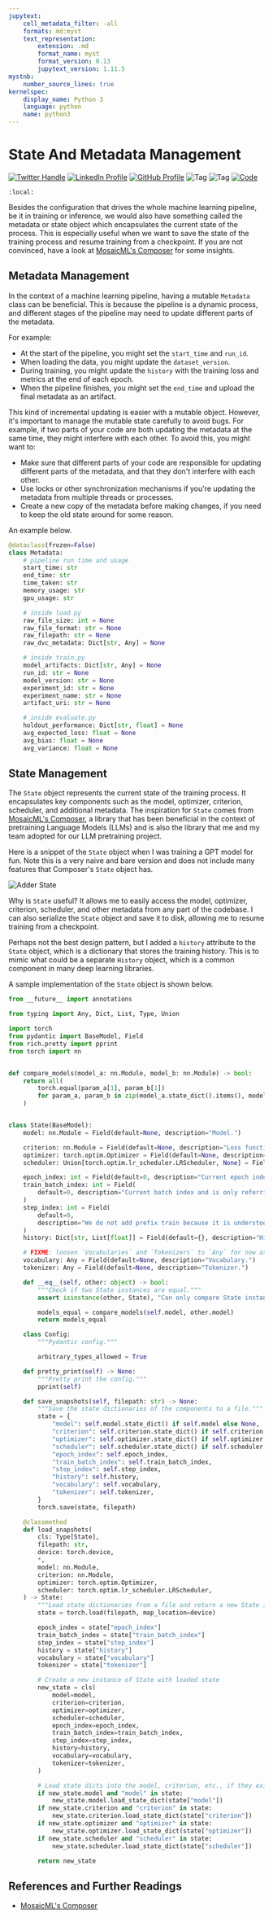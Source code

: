 ```yaml
---
jupytext:
    cell_metadata_filter: -all
    formats: md:myst
    text_representation:
        extension: .md
        format_name: myst
        format_version: 0.13
        jupytext_version: 1.11.5
mystnb:
    number_source_lines: true
kernelspec:
    display_name: Python 3
    language: python
    name: python3
---
```


# State And Metadata Management

[![Twitter Handle](https://img.shields.io/badge/Twitter-@gaohongnan-blue?style=social&logo=twitter)](https://twitter.com/gaohongnan)
[![LinkedIn Profile](https://img.shields.io/badge/@gaohongnan-blue?style=social&logo=linkedin)](https://linkedin.com/in/gao-hongnan)
[![GitHub Profile](https://img.shields.io/badge/GitHub-gao--hongnan-lightgrey?style=social&logo=github)](https://github.com/gao-hongnan)
![Tag](https://img.shields.io/badge/Tag-Brain_Dump-red)
![Tag](https://img.shields.io/badge/Level-Beginner-green)
[![Code](https://img.shields.io/badge/View-Code-blue?style=flat-square&logo=github)](https://github.com/gao-hongnan/omniverse/blob/c18e2a338c2cc39a7862c329c2f4cd04d87eae40/omnivault/transformer/core/state.py)

```{contents}
:local:
```

Besides the configuration that drives the whole machine learning pipeline, be it
in training or inference, we would also have something called the metadata or
state object which encapsulates the current state of the process. This is
especially useful when we want to save the state of the training process and
resume training from a checkpoint. If you are not convinced, have a look at
[MosaicML's Composer](https://docs.mosaicml.com/projects/composer/en/latest/api_reference/generated/composer.State.html)
for some insights.

## Metadata Management

In the context of a machine learning pipeline, having a mutable `Metadata` class
can be beneficial. This is because the pipeline is a dynamic process, and
different stages of the pipeline may need to update different parts of the
metadata.

For example:

-   At the start of the pipeline, you might set the `start_time` and `run_id`.
-   When loading the data, you might update the `dataset_version`.
-   During training, you might update the `history` with the training loss and
    metrics at the end of each epoch.
-   When the pipeline finishes, you might set the `end_time` and upload the
    final metadata as an artifact.

This kind of incremental updating is easier with a mutable object. However, it's
important to manage the mutable state carefully to avoid bugs. For example, if
two parts of your code are both updating the metadata at the same time, they
might interfere with each other. To avoid this, you might want to:

-   Make sure that different parts of your code are responsible for updating
    different parts of the metadata, and that they don't interfere with each
    other.
-   Use locks or other synchronization mechanisms if you're updating the
    metadata from multiple threads or processes.
-   Create a new copy of the metadata before making changes, if you need to keep
    the old state around for some reason.

An example below.

```python
@dataclass(frozen=False)
class Metadata:
    # pipeline run time and usage
    start_time: str
    end_time: str
    time_taken: str
    memory_usage: str
    gpu_usage: str

    # inside load.py
    raw_file_size: int = None
    raw_file_format: str = None
    raw_filepath: str = None
    raw_dvc_metadata: Dict[str, Any] = None

    # inside train.py
    model_artifacts: Dict[str, Any] = None
    run_id: str = None
    model_version: str = None
    experiment_id: str = None
    experiment_name: str = None
    artifact_uri: str = None

    # inside evaluate.py
    holdout_performance: Dict[str, float] = None
    avg_expected_loss: float = None
    avg_bias: float = None
    avg_variance: float = None
```

## State Management

The `State` object represents the current state of the training process. It
encapsulates key components such as the model, optimizer, criterion, scheduler,
and additional metadata. The inspiration for `State` comes from
[MosaicML's Composer](https://github.com/mosaicml/composer), a library that has
been beneficial in the context of pretraining Language Models (LLMs) and is also
the library that me and my team adopted for our LLM pretraining project.

Here is a snippet of the `State` object when I was training a GPT model for fun.
Note this is a very naive and bare version and does not include many features
that Composer's `State` object has.

![Adder State](./assets/state.png)

Why is `State` useful? It allows me to easily access the model, optimizer,
criterion, scheduler, and other metadata from any part of the codebase. I can
also serialize the `State` object and save it to disk, allowing me to resume
training from a checkpoint.

Perhaps not the best design pattern, but I added a `history` attribute to the
`State` object, which is a dictionary that stores the training history. This is
to mimic what could be a separate `History` object, which is a common component
in many deep learning libraries.

A sample implementation of the `State` object is shown below.

```python
from __future__ import annotations

from typing import Any, Dict, List, Type, Union

import torch
from pydantic import BaseModel, Field
from rich.pretty import pprint
from torch import nn


def compare_models(model_a: nn.Module, model_b: nn.Module) -> bool:
    return all(
        torch.equal(param_a[1], param_b[1])
        for param_a, param_b in zip(model_a.state_dict().items(), model_b.state_dict().items())
    )


class State(BaseModel):
    model: nn.Module = Field(default=None, description="Model.")

    criterion: nn.Module = Field(default=None, description="Loss function.")
    optimizer: torch.optim.Optimizer = Field(default=None, description="Optimizer.")
    scheduler: Union[torch.optim.lr_scheduler.LRScheduler, None] = Field(default=None, description="Scheduler.")

    epoch_index: int = Field(default=0, description="Current epoch index.")
    train_batch_index: int = Field(
        default=0, description="Current batch index and is only referring to the training batch index."
    )
    step_index: int = Field(
        default=0,
        description="We do not add prefix train because it is understood and implied that the step number is the train due to how many gradients been stepped. Current step index and is only referring to the training step index. What is the difference between step and batch? In general, they coincide for when the epoch number is 1, but after the first epoch, we usually reset the batch index to 0, while the step index keeps increasing to the next epoch.",
    )
    history: Dict[str, List[float]] = Field(default={}, description="History of metrics.")

    # FIXME: loosen `Vocabularies` and `Tokenizers` to `Any` for now as it is too strict.
    vocabulary: Any = Field(default=None, description="Vocabulary.")
    tokenizer: Any = Field(default=None, description="Tokenizer.")

    def __eq__(self, other: object) -> bool:
        """Check if two State instances are equal."""
        assert isinstance(other, State), "Can only compare State instances."

        models_equal = compare_models(self.model, other.model)
        return models_equal

    class Config:
        """Pydantic config."""

        arbitrary_types_allowed = True

    def pretty_print(self) -> None:
        """Pretty print the config."""
        pprint(self)

    def save_snapshots(self, filepath: str) -> None:
        """Save the state dictionaries of the components to a file."""
        state = {
            "model": self.model.state_dict() if self.model else None,
            "criterion": self.criterion.state_dict() if self.criterion else None,
            "optimizer": self.optimizer.state_dict() if self.optimizer else None,
            "scheduler": self.scheduler.state_dict() if self.scheduler else None,
            "epoch_index": self.epoch_index,
            "train_batch_index": self.train_batch_index,
            "step_index": self.step_index,
            "history": self.history,
            "vocabulary": self.vocabulary,
            "tokenizer": self.tokenizer,
        }
        torch.save(state, filepath)

    @classmethod
    def load_snapshots(
        cls: Type[State],
        filepath: str,
        device: torch.device,
        *,
        model: nn.Module,
        criterion: nn.Module,
        optimizer: torch.optim.Optimizer,
        scheduler: torch.optim.lr_scheduler.LRScheduler,
    ) -> State:
        """Load state dictionaries from a file and return a new State instance."""
        state = torch.load(filepath, map_location=device)

        epoch_index = state["epoch_index"]
        train_batch_index = state["train_batch_index"]
        step_index = state["step_index"]
        history = state["history"]
        vocabulary = state["vocabulary"]
        tokenizer = state["tokenizer"]

        # Create a new instance of State with loaded state
        new_state = cls(
            model=model,
            criterion=criterion,
            optimizer=optimizer,
            scheduler=scheduler,
            epoch_index=epoch_index,
            train_batch_index=train_batch_index,
            step_index=step_index,
            history=history,
            vocabulary=vocabulary,
            tokenizer=tokenizer,
        )

        # Load state dicts into the model, criterion, etc., if they exist
        if new_state.model and "model" in state:
            new_state.model.load_state_dict(state["model"])
        if new_state.criterion and "criterion" in state:
            new_state.criterion.load_state_dict(state["criterion"])
        if new_state.optimizer and "optimizer" in state:
            new_state.optimizer.load_state_dict(state["optimizer"])
        if new_state.scheduler and "scheduler" in state:
            new_state.scheduler.load_state_dict(state["scheduler"])

        return new_state
```

## References and Further Readings

-   [MosaicML's Composer](https://docs.mosaicml.com/projects/composer/en/latest/api_reference/generated/composer.State.html)
